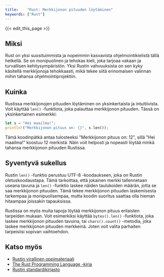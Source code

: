 ```yaml
---
title:    "Rust: Merkkijonon pituuden löytäminen"
keywords: ["Rust"]
---
```


{{< edit_this_page >}}

## Miksi

Rust on yksi suosituimmista ja nopeimmin kasvavista ohjelmointikielistä tällä hetkellä. Se on monipuolinen ja tehokas kieli, joka tarjoaa vakaan ja turvallisen kehitysympäristön. Yksi Rustin vahvuuksista on sen kyky käsitellä merkkijonoja tehokkaasti, mikä tekee siitä erinomaisen valinnan mihin tahansa ohjelmointiprojektiin.

## Kuinka

Rustissa merkkijonojen pituuden löytäminen on yksinkertaista ja intuitiivista. Voit käyttää `len()` -funktiota, joka palauttaa merkkijonon pituuden. Tässä on yksinkertainen esimerkki:

```Rust
let s = "Hei maailma!";
println!("Merkkijonon pituus on: {}", s.len());
```

Tämä koodinpätkä antaa tulosteeksi "Merkkijonon pituus on: 12", sillä "Hei maailma!" koostuu 12 merkistä. Näin voit helposti ja nopeasti löytää minkä tahansa merkkijonon pituuden Rustissa.

## Syventyvä sukellus

Rustin `len()` -funktio perustuu UTF-8 -koodaukseen, joka on Rustin oletuskoodaustapa. Tämä tarkoittaa, että jokainen merkki tallennetaan useana tavuna ja `len()` -funktio laskee näiden taulukoiden määrän, jotta se saa merkkijonon pituuden. Tämä tekee merkkijonon pituuden laskemisesta tarkempaa ja monipuolisempaa, mutta koodin suoritus saattaa olla hieman hitaampaa joissakin tapauksissa.

Rustissa on myös muita tapoja löytää merkkijonon pituus erilaisten tarpeiden mukaan. Voit esimerkiksi käyttää `bytes().len()` -funktiota, joka laskee merkkijonon pituuden tavuina, tai `chars().count()` -metodia, joka laskee merkkijonon pituuden merkkeinä. Joten voit valita parhaiten tarpeisiisi sopivan vaihtoehdon.

## Katso myös

- [Rustin virallinen oppimateriaali](https://www.rust-lang.org/learn)
- [The Rust Programming Language -kirja](https://doc.rust-lang.org/book/)
- [Rustin standardikirjasto](https://doc.rust-lang.org/std/)
